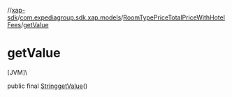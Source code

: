 //[xap-sdk](../../../index.md)/[com.expediagroup.sdk.xap.models](../index.md)/[RoomTypePriceTotalPriceWithHotelFees](index.md)/[getValue](get-value.md)

# getValue

[JVM]\

public final [String](https://docs.oracle.com/javase/8/docs/api/java/lang/String.html)[getValue](get-value.md)()
